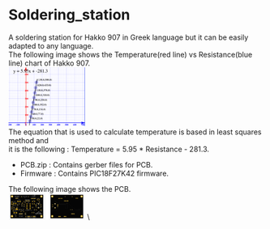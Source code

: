 # Soldering_station
A soldering station for Hakko 907 in Greek language but it can be easily adapted to any language.\
The following image shows the Temperature(red line) vs Resistance(blue line) chart of Hakko 907.\
<img src="temp_res.png" width="30%"> \
The equation that is used to calculate temperature is based in least squares method and \
it is the following : Temperature = 5.95 * Resistance - 281.3.

- PCB.zip : Contains gerber files for PCB.
- Firmware : Contains PIC18F27K42 firmware.

The following image shows the PCB.\
<img src="pcb.png" width="30%"> \
